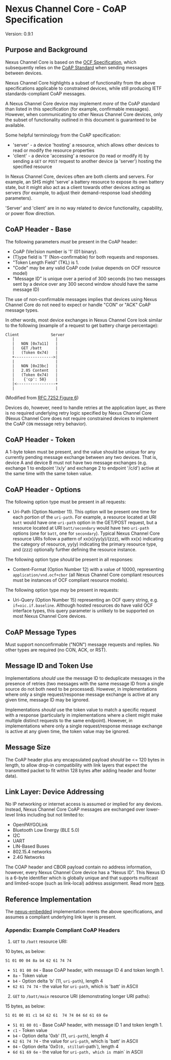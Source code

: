 # Nexus Channel Core - CoAP Specification

Version: 0.9.1

## Purpose and Background

Nexus Channel Core is based on the [OCF Specification](https://openconnectivity.org/specs/OCF_Core_Specification_v2.1.1.pdf),
which subsequently relies on the [CoAP Standard](https://tools.ietf.org/html/rfc7252) when
sending messages between devices.

Nexus Channel Core highlights a subset of functionality from the above
specifications applicable to constrained devices, while still producing
IETF standards-compliant CoAP messages.

A Nexus Channel Core device may implement *more* of the CoAP standard than
listed in this specification (for example, confirmable messages). However,
when communicating to other Nexus Channel Core devices, only the subset of
functionality outlined in this document is guaranteed to be available.

Some helpful terminology from the CoAP specification:

* 'server' - a device 'hosting' a resource, which allows other devices to
read or modify the resource properties
* 'client' - a device 'accessing' a resource (to read or modify it) by sending
a `GET` or `POST` request to another device (a 'server') hosting the
specified resource

In Nexus Channel Core, devices often are both clients and servers. For example,
an SHS might 'serve' a battery resource to expose its own battery state, but
it might also act as a client towards other devices acting as servers (for example,
to adjust their demand-response load shedding parameters).

'Server' and 'client' are in no way related to device functionality, capability,
or power flow direction.

## CoAP Header - Base

The following parameters *must* be present in the CoAP header:

* CoAP (Ver)sion number is '1' (01 binary).
* (T)ype field is '1' (Non-confirmable) for both requests and responses.
* "Token Length Field" (TKL) is 1.
* "Code" may be any valid CoAP code (value depends on OCF resource model)
* "Message ID" is unique over a period of 300 seconds (no two messages
sent by a device over any 300 second window should have the same message ID)

The use of non-confirmable messages implies that devices using Nexus Channel
Core do not need to expect or handle "CON" or "ACK" CoAP message types.

In other words, most device exchanges in Nexus Channel Core look similar
to the following (example of a request to get battery charge percentage):

```
Client              Server
   |                  |
   |   NON [0x7a11]   |
   |   GET /batt      |
   |   (Token 0x74)   |
   +----------------->|
   |                  |
   |   NON [0x23bc]   |
   |   2.05 Content   |
   |   (Token 0x74)   |
   |    {'cp': 58}    |
   |<-----------------+
   |                  |
```

(Modified from [RFC 7252 Figure 6](https://tools.ietf.org/html/rfc7252))

Devices do, however, need to handle retries at the application layer, as there
is no required underlying retry logic specified by Nexus Channel Core
(Nexus Channel Core does not require constrained devices to implement the
CoAP `CON` message retry behavior).

## CoAP Header - Token

A 1-byte token must be present, and the value should be unique for any
currently pending message exchange between any two devices. That is, device
A and device B must not have two message exchanges (e.g. exchange 1 to endpoint
'/x/y' and exchange 2 to endpoint '/c/d') active at the same time with the
same token value.

## CoAP Header - Options

The following option type must be present in all requests:

* Uri-Path (Option Number 11). This option will be present one time for each
portion of the `uri-path`. For example, a resource located at URI `batt` would
have one `uri-path` option in the GET/POST request, but a resource located at
URI `batt/secondary` would have two `uri-path` options (one for `batt`, one
for `secondary`).
Typical Nexus Channel Core resource URIs follow a pattern of xx(x)/yy(y)/(zzz),
with xx(x) indicating the category of resource,  yy(y) indicating the primary
resource type, and (zzz) optionally further defining the resource instance.

The following option type *should* be present in all responses:

* Content-Format (Option Number 12) with a value of 10000, representing
`application/vnd.ocf+cbor` (all Nexus Channel Core compliant resources
must be instances of OCF compliant resource models).

The following option type *may* be present in requests:

* Uri-Query (Option Number 15) representing an OCF query string, e.g.
`if=oic.if.baseline`. Although hosted resources do have valid OCF interface
types, this query parameter is unlikely to be supported on most Nexus Channel
Core devices.

## CoAP Message Types

Must support nonconfirmable ("NON") message requests and replies. No other
types are required (no CON, ACK, or RST).

## Message ID and Token Use

Implementations *should* use the message ID to deduplicate messages in the
presence of retries (two messages with the same message ID from a single
source do not both need to be processed). However, in implementations where
only a single request/response message exchange is active at any given time,
message ID may be ignored.

Implementations *should* use the token value to match a specific request with
a response (particularly in implementations where a client might make multiple
distinct requests to the same endpoint). However, in implementations where
only a single request/response message exchange is active at any given time,
the token value may be ignored.

## Message Size

The CoAP header plus any encapsulated payload *should* be <= 120 bytes in
length, to allow drop-in compatibility with link layers that expect the
transmitted packet to fit within 128 bytes after adding header and footer data).

## Link Layer: Device Addressing

No IP networking or internet access is assumed or implied for any devices.
Instead, Nexus Channel Core CoAP messages are exchanged over lower-level links
including but not limited to:

* OpenPAYGOLink
* Bluetooth Low Energy (BLE 5.0)
* I2C
* UART
* LIN-Based Buses
* 802.15.4 networks
* 2.4G Networks

The COAP header and CBOR payload contain no address information, however,
every Nexus Channel Core device has a "Nexus ID". This Nexus ID is a 6-byte
identifier which is globally unique and that supports multicast and limited-scope
(such as link-local) address assignment. Read more [here](nexus_id_spec.md).

## Reference Implementation

The [nexus-embedded](https://github.com/angaza/nexus-embedded/tree/master/nexus)
implementation meets the above specifications, and assumes a compliant
underlying link layer is present.

### Appendix: Example Compliant CoAP Headers

1. `GET` to `/batt` resource URI:

10 bytes, as below:

`51 01 00 04 8a b4 62 61 74 74`

* `51 01 00 04` - Base CoAP header, with message ID 4 and token length 1.
* `8a` - Token value
* `b4` - Option delta 'b' (11, `uri-path`), length 4
* `62 61 74 74` - the value for `uri-path`, which is 'batt' in ASCII

2. `GET` to `/batt/main` resource URI (demonstrating longer URI paths):

15 bytes, as below:

`51 01 00 01 c1 b4 62 61  74 74 04 6d 61 69 6e`

* `51 01 00 01` - Base CoAP header, with message ID 1 and token length 1.
* `c1` - Token value
* `b4` - Option delta '0xb' (11, `uri-path`), length 4
* `62 61 74 74` - the value for `uri-path`, which is 'batt' in ASCII
* `04` - Option delta '0x0` (0, still `uri-path`), length 4
* `6d 61 69 6e` - the value for `uri-path, which is `main` in ASCII
